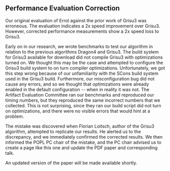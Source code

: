 ## Performance Evaluation Correction

Our original evaluation of Errol against the prior work of Grisu3 was
erroneous. The evaluation indicates a 2x speed improvement over Grisu3.
However, corrected performance measurements show a 2x speed loss to Grisu3.

Early on in our research, we wrote benchmarks to test our algorithm in
relation to the previous algorithms Dragon4 and Grisu3. The build system for
Grisu3 available for download did not compile Grisu3 with optimizations turned
on. We thought this may be the case and attempted to configure the Grisu3
build system to on turn compiler optimizations. Unfortunately, we got this
step wrong because of our unfamiliarity with the SCons build system used in
the Grisu3 build. Furthermore, our misconfiguration bug did not cause any
errors, and so we thought that optimizations were already enabled in the
default configuration -- when in reality it was not. The Artifact Evaluation
Committee ran our benchmarks and reproduced our timing numbers, but they
reproduced the same incorrect numbers that we collected. This is not
surprising, since they ran our build script did not turn on optimizations, and
there were no visible errors that would hint at a problem.

The mistake was discovered when Florian Loitsch, author of the Grisu3
algorithm, attempted to replicate our results. He alerted us to the
discrepancy, and we immediately confirmed the corrected results. We then
informed the POPL PC chair of the mistake, and the PC chair advised us to
create a page like this one and update the PDF paper and corresponding talk.

An updated version of the paper will be made available shortly.
